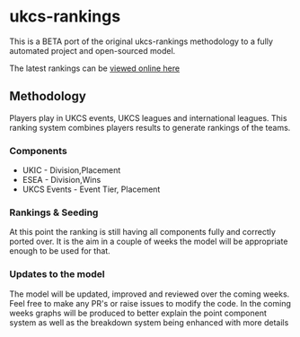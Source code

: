 # ukcs-rankings

This is a BETA port of the original ukcs-rankings methodology to a fully automated project and open-sourced model.

The latest rankings can be [viewed online here](https://nuselo.streamlit.app/Rankings)

## Methodology

Players play in UKCS events, UKCS leagues and international leagues. This ranking system combines players results to generate rankings of the teams.

### Components
- UKIC - Division,Placement
- ESEA - Division,Wins
- UKCS Events - Event Tier, Placement

### Rankings & Seeding

At this point the ranking is still having all components fully and correctly ported over. It is the aim in a couple of weeks the model will be appropriate enough to be used for that.


### Updates to the model

The model will be updated, improved and reviewed over the coming weeks. Feel free to make any PR's or raise issues to modify the code. In the coming weeks graphs will be produced to better explain the point component system as well as the breakdown system being enhanced with more details
